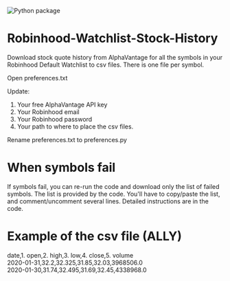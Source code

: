![Python package](https://github.com/altctrlmm/Robinhood-Watchlist-Stock-History/workflows/Python%20package/badge.svg)

# Robinhood-Watchlist-Stock-History
Download stock quote history from AlphaVantage for all the symbols in your Robinhood Default Watchlist to csv files. There is one file per symbol.

Open preferences.txt

Update: 
1. Your free AlphaVantage API key
2. Your Robinhood email
3. Your Robinhood password
4. Your path to where to place the csv files.

Rename preferences.txt to preferences.py

# When symbols fail
If symbols fail, you can re-run the code and download only the list of failed symbols. The list is provided by the code. You'll have to copy/paste the list, and comment/uncomment several lines. Detailed instructions are in the code.

# Example of the csv file (ALLY)
date,1. open,2. high,3. low,4. close,5. volume<br/>
2020-01-31,32.2,32.325,31.85,32.03,3968506.0<br/>
2020-01-30,31.74,32.495,31.69,32.45,4338968.0 

